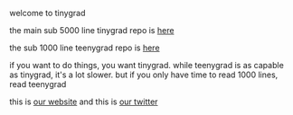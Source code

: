 welcome to tinygrad

the main sub 5000 line tinygrad repo is [here](https://github.com/tinygrad/tinygrad)

the sub 1000 line teenygrad repo is [here](https://github.com/tinygrad/teenygrad)

if you want to do things, you want tinygrad. while teenygrad is as capable as tinygrad, it's a lot slower.
but if you only have time to read 1000 lines, read teenygrad

this is [our website](https://tinygrad.org)
and this is [our twitter](https://twitter.com/__tinygrad__)

